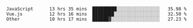 
<!--
**xy406043/xy406043** is a ✨ _special_ ✨ repository because its `README.md` (this file) appears on your GitHub profile.

Here are some ideas to get you started:

- 🔭 I’m currently working on ...
- 🌱 I’m currently learning ...
- 👯 I’m looking to collaborate on ...
- 🤔 I’m looking for help with ...
- 💬 Ask me about ...
- 📫 How to reach me: ...
- 😄 Pronouns: ...
- ⚡ Fun fact: ...
-->

<!--START_SECTION:waka-->

```text
JavaScript      13 hrs 35 mins  █████████░░░░░░░░░░░░░░░░   35.98 %
Vue.js          12 hrs 16 mins  ████████░░░░░░░░░░░░░░░░░   32.50 %
Other           10 hrs 17 mins  ██████▓░░░░░░░░░░░░░░░░░░   27.23 %
```

<!--END_SECTION:waka-->
